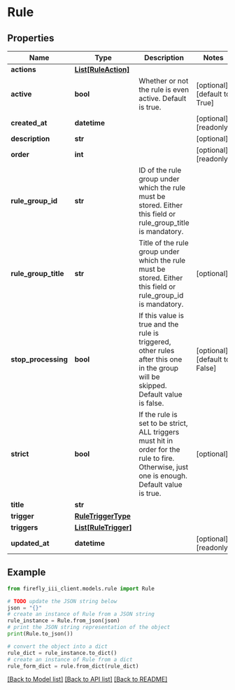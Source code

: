 # Rule


## Properties

Name | Type | Description | Notes
------------ | ------------- | ------------- | -------------
**actions** | [**List[RuleAction]**](RuleAction.md) |  | 
**active** | **bool** | Whether or not the rule is even active. Default is true. | [optional] [default to True]
**created_at** | **datetime** |  | [optional] [readonly] 
**description** | **str** |  | [optional] 
**order** | **int** |  | [optional] [readonly] 
**rule_group_id** | **str** | ID of the rule group under which the rule must be stored. Either this field or rule_group_title is mandatory. | 
**rule_group_title** | **str** | Title of the rule group under which the rule must be stored. Either this field or rule_group_id is mandatory. | [optional] 
**stop_processing** | **bool** | If this value is true and the rule is triggered, other rules  after this one in the group will be skipped. Default value is false. | [optional] [default to False]
**strict** | **bool** | If the rule is set to be strict, ALL triggers must hit in order for the rule to fire. Otherwise, just one is enough. Default value is true. | [optional] 
**title** | **str** |  | 
**trigger** | [**RuleTriggerType**](RuleTriggerType.md) |  | 
**triggers** | [**List[RuleTrigger]**](RuleTrigger.md) |  | 
**updated_at** | **datetime** |  | [optional] [readonly] 

## Example

```python
from firefly_iii_client.models.rule import Rule

# TODO update the JSON string below
json = "{}"
# create an instance of Rule from a JSON string
rule_instance = Rule.from_json(json)
# print the JSON string representation of the object
print(Rule.to_json())

# convert the object into a dict
rule_dict = rule_instance.to_dict()
# create an instance of Rule from a dict
rule_form_dict = rule.from_dict(rule_dict)
```
[[Back to Model list]](../README.md#documentation-for-models) [[Back to API list]](../README.md#documentation-for-api-endpoints) [[Back to README]](../README.md)


